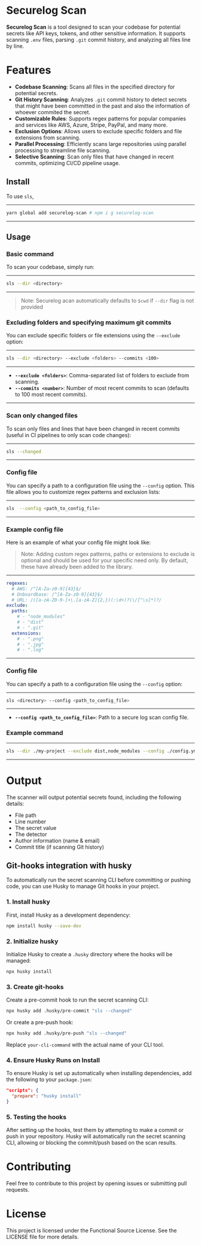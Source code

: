 # Securelog Scan

**Securelog Scan** is a tool designed to scan your codebase for potential secrets like API keys, tokens, and other sensitive information. It supports scanning `.env` files, parsing `.git` commit history, and analyzing all files line by line.

# Features

- **Codebase Scanning**: Scans all files in the specified directory for potential secrets.
- **Git History Scanning**: Analyzes `.git` commit history to detect secrets that might have been committed in the past and also the information of whoever commited the secret.
- **Customizable Rules**: Supports regex patterns for popular companies and services like AWS, Azure, Stripe, PayPal, and many more.
- **Exclusion Options**: Allows users to exclude specific folders and file extensions from scanning.
- **Parallel Processing**: Efficiently scans large repositories using parallel processing to streamline file scanning.
- **Selective Scanning**: Scan only files that have changed in recent commits, optimizing CI/CD pipeline usage. 

## Install

To use `sls`,

---

```bash
yarn global add securelog-scan # npm i g securelog-scan
```

---

## Usage

### Basic command

To scan your codebase, simply run:

---

```bash
sls --dir <directory>
```

---

> Note: Securelog acan automatically defaults to `$cwd` if `--dir` flag is not provided

### Excluding folders and specifying maximum git commits

You can exclude specific folders or file extensions using the `--exclude` option:

---

```bash
sls --dir <directory> --exclude <folders> --commits <100>
```

---

- **`--exclude <folders>`**: Comma-separated list of folders to exclude from scanning.
- **`--commits <number>`**: Number of most recent commits to scan (defaults to 100 most recent commits).

---

### Scan only changed files

To scan only files and lines that have been changed in recent commits (useful in CI pipelines to only scan code changes):

---

```bash
sls --changed
```

---

### Config file

You can specify a path to a configuration file using the `--config` option. This file allows you to customize regex patterns and exclusion lists:

---

```bash
sls  --config <path_to_config_file>
```

---

### Example config file

Here is an example of what your config file might look like:
> Note: Adding custom regex patterns, paths or extensions to exclude is optional and should be used for your specific need only. By default, these have already been added to the library.

---

```yaml
regexes:
  # AWS: /^[A-Za-z0-9]{43}$/
  # Onboardbase: /^[A-Za-z0-9]{43}$/
  # URL: /([a-zA-Z0-9-]+\.[a-zA-Z]{2,})(:\d+)?(\/[^\s]*)?/
exclude:
  paths:
    # - "node_modules"
    # - "dist"
    # - ".git"
  extensions:
    # - ".png"
    # - ".jpg"
    # - ".log"
```

---

### Config file

You can specify a path to a configuration file using the `--config` option:

---

```bash
sls <directory> --config <path_to_config_file>
```

---

- **`--config <path_to_config_file>`**: Path to a secure log scan config file.

### Example command

---

```bash
sls --dir ./my-project --exclude dist,node_modules --config ./config.yml --commits 100
```

---

# Output

The scanner will output potential secrets found, including the following details:

- File path
- Line number
- The secret value
- The detector
- Author information (name & email)
- Commit title (if scanning Git history)

## Git-hooks integration with husky

To automatically run the secret scanning CLI before committing or pushing code, you can use Husky to manage Git hooks in your project.

### 1. Install husky

First, install Husky as a development dependency:

```bash
npm install husky --save-dev
```

### 2. Initialize husky

Initialize Husky to create a `.husky` directory where the hooks will be managed:

```bash
npx husky install
```

### 3. Create git-hooks

Create a pre-commit hook to run the secret scanning CLI:

```bash
npx husky add .husky/pre-commit "sls --changed"
```

Or create a pre-push hook:

```bash
npx husky add .husky/pre-push "sls --changed"
```

Replace `your-cli-command` with the actual name of your CLI tool.

### 4. Ensure Husky Runs on Install

To ensure Husky is set up automatically when installing dependencies, add the following to your `package.json`:

```json
"scripts": {
  "prepare": "husky install"
}
```

### 5. Testing the hooks

After setting up the hooks, test them by attempting to make a commit or push in your repository. Husky will automatically run the secret scanning CLI, allowing or blocking the commit/push based on the scan results.

# Contributing

Feel free to contribute to this project by opening issues or submitting pull requests.

# License

This project is licensed under the Functional Source License. See the LICENSE file for more details.
